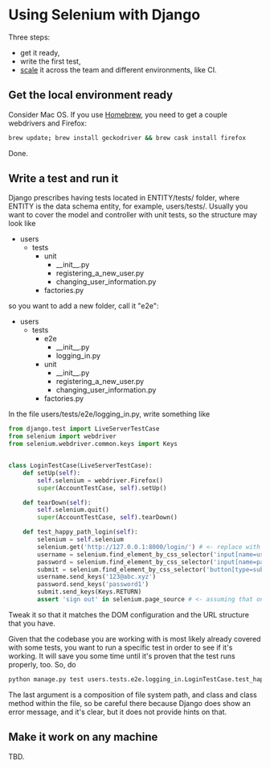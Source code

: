 # Using Selenium with Django

Three steps:

- get it ready,
- write the first test,
- [scale](https://twitter.com/search?q=%22but%20will%20it%20scale%3F%22&src=typd) it across the team and different environments, like CI.

## Get the local environment ready

Consider Mac OS. If you use [Homebrew](https://brew.sh/), you need to get a couple webdrivers and Firefox:

```bash
brew update; brew install geckodriver && brew cask install firefox
```

Done.

## Write a test and run it

Django prescribes having tests located in ENTITY/tests/ folder, where ENTITY is the data schema entity, for example, users/tests/. Usually you want to cover the model and controller with unit tests, so the structure may look like

- users
  - tests
    - unit
      - \_\_init\_\_.py
      - registering_a_new_user.py
      - changing_user_information.py
    - factories.py

so you want to add a new folder, call it "e2e":

- users
  - tests
    - e2e
      - \_\_init\_\_.py
      - logging_in.py
    - unit
      - \_\_init\_\_.py
      - registering_a_new_user.py
      - changing_user_information.py
    - factories.py

In the file users/tests/e2e/logging_in.py, write something like

```python
from django.test import LiveServerTestCase
from selenium import webdriver
from selenium.webdriver.common.keys import Keys


class LoginTestCase(LiveServerTestCase):
    def setUp(self):
        self.selenium = webdriver.Firefox()
        super(AccountTestCase, self).setUp()

    def tearDown(self):
        self.selenium.quit()
        super(AccountTestCase, self).tearDown()

    def test_happy_path_login(self):
        selenium = self.selenium
        selenium.get('http://127.0.0.1:8000/login/') # <- replace with the actual URL
        username = selenium.find_element_by_css_selector('input[name=username]') # <- replace with the actual CSS selectors
        password = selenium.find_element_by_css_selector('input[name=password]')
        submit = selenium.find_element_by_css_selector('button[type=submit]')
        username.send_keys('123@abc.xyz')
        password.send_keys('password1')
        submit.send_keys(Keys.RETURN)
        assert 'sign out' in selenium.page_source # <- assuming that only authenticated users ever see "sign out" anywhere on the page
```

Tweak it so that it matches the DOM configuration and the URL structure that you have.

Given that the codebase you are working with is most likely already covered with some tests, you want to run a specific test in order to see if it's working. It will save you some time until it's proven that the test runs properly, too. So, do

```bash
python manage.py test users.tests.e2e.logging_in.LoginTestCase.test_happy_path_login
```

The last argument is a composition of file system path, and class and class method within the file, so be careful there because Django does show an error message, and it's clear, but it does not provide hints on that.

## Make it work on any machine

TBD.
